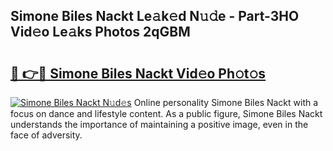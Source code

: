 ## Simone Biles Nackt Le𝚊k𝚎d N𝚞𝚍e - Part-3HO Vid𝚎o Le𝚊ks Photos 2qGBM

# <h2><a href="http://fb5xkyw.evod.top/?m=Simone+Biles+Nackt">🔗 👉🔴 Simone Biles Nackt Vid𝚎o Ph𝚘t𝚘s</a></h2>

[![Simone Biles Nackt N𝚞d𝚎s](https://i.imgur.com/8V9OHl7.gif)](http://fb5xkyw.evod.top/?m=Simone+Biles+Nackt)
Online personality Simone Biles Nackt with a focus on dance and lifestyle content. As a public figure, Simone Biles Nackt understands the importance of maintaining a positive image, even in the face of adversity. 
